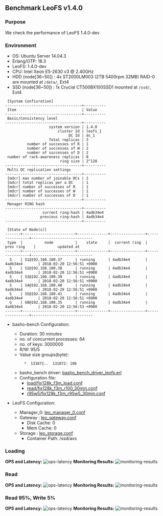 ## Benchmark LeoFS v1.4.0

### Purpose
We check the performance of LeoFS 1.4.0-dev

### Environment

* OS: Ubuntu Server 14.04.3
* Erlang/OTP: 18.3
* LeoFS: 1.4.0-dev
* CPU: Intel Xeon E5-2630 v3 @ 2.40GHz
* HDD (node[36~50]) : 4x ST2000LM003 (2TB 5400rpm 32MB) RAID-0 are mounted at `/data/`, Ext4
* SSD (node[36~50]) : 1x Crucial CT500BX100SSD1 mounted at `/ssd/`, Ext4

```
 [System Confiuration]
-----------------------------------+----------
 Item                              | Value
-----------------------------------+----------
 Basic/Consistency level
-----------------------------------+----------
                    system version | 1.4.0
                        cluster Id | leofs_1
                             DC Id | dc_1
                    Total replicas | 3
          number of successes of R | 1
          number of successes of W | 2
          number of successes of D | 2
 number of rack-awareness replicas | 0
                         ring size | 2^128
-----------------------------------+----------
 Multi DC replication settings
-----------------------------------+----------
 [mdcr] max number of joinable DCs | 2
 [mdcr] total replicas per a DC    | 1
 [mdcr] number of successes of R   | 1
 [mdcr] number of successes of W   | 1
 [mdcr] number of successes of D   | 1
-----------------------------------+----------
 Manager RING hash
-----------------------------------+----------
                 current ring-hash | 4adb34e4
                previous ring-hash | 4adb34e4
-----------------------------------+----------

 [State of Node(s)]
-------+------------------------+--------------+----------------+----------------+----------------------------
 type  |          node          |    state     |  current ring  |   prev ring    |          updated at
-------+------------------------+--------------+----------------+----------------+----------------------------
  S    | S1@192.168.100.37      | running      | 4adb34e4       | 4adb34e4       | 2018-02-20 12:56:51 +0900
  S    | S2@192.168.100.38      | running      | 4adb34e4       | 4adb34e4       | 2018-02-20 12:56:51 +0900
  S    | S3@192.168.100.39      | running      | 4adb34e4       | 4adb34e4       | 2018-02-20 12:56:51 +0900
  S    | S4@192.168.100.40      | running      | 4adb34e4       | 4adb34e4       | 2018-02-20 12:56:51 +0900
  S    | S5@192.168.100.41      | running      | 4adb34e4       | 4adb34e4       | 2018-02-20 12:56:51 +0900
  G    | G0@192.168.100.35      | running      | 4adb34e4       | 4adb34e4       | 2018-02-20 12:56:53 +0900
-------+------------------------+--------------+----------------+----------------+----------------------------

```

* basho-bench Configuration:
    * Duration: 30 minutes
    * no. of concurrent processes: 64
    * no. of keys: 3000000
    * R/W: 95/5
    * Value size groups(byte):
      ```
        *  131072..  131072: 100
      ```
    * basho_bench driver: [basho_bench_driver_leofs.erl](https://github.com/leo-project/basho_bench/blob/master/src/basho_bench_driver_leofs.erl)
    * Configuration file: 
        * [load/fix128k_f3m_load.conf](load/fix128k_f3m_load.conf)
        * [read/fix128k_f3m_r100_30min.conf](read/fix128k_f3m_r100_30min.conf)
        * [r95w5/fix128k_f3m_r95w5_30min.conf](r95w5/fix128k_f3m_r95w5_30min.conf)

* LeoFS Configuration:
    * Manager_0: [leo_manager_0.conf](conf/G0/leo_manager.conf)
    * Gateway  : [leo_gateway.conf](conf/G0/leo_gateway.conf)
        * Disk Cache: 0
        * Mem Cache:  0
    * Storage  : [leo_storage.conf](conf/S1/leo_storage.conf)
        * Container Path: /ssd/avs

### Loading
**OPS and Latency:**
![ops-latency](load/summary.png)
**Monitoring Results:**
![monitoring-results](load/grafana.png)

### Read
**OPS and Latency:**
![ops-latency](read/summary.png)
**Monitoring Results:**
![monitoring-results](read/grafana.png)

### Read 95%, Write 5%
**OPS and Latency:**
![ops-latency](r95w5/summary.png)
**Monitoring Results:**
![monitoring-results](r95w5/grafana.png)
